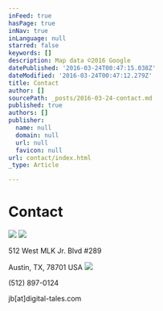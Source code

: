 ```yaml
---
inFeed: true
hasPage: true
inNav: true
inLanguage: null
starred: false
keywords: []
description: Map data ©2016 Google
datePublished: '2016-03-24T00:47:15.038Z'
dateModified: '2016-03-24T00:47:12.279Z'
title: Contact
author: []
sourcePath: _posts/2016-03-24-contact.md
published: true
authors: []
publisher:
  name: null
  domain: null
  url: null
  favicon: null
url: contact/index.html
_type: Article

---
```

# Contact
![](https://the-grid-user-content.s3-us-west-2.amazonaws.com/b64db3b8-be04-45d8-bb0c-d9b2f76f4851.jpg)
![](https://s3-us-west-2.amazonaws.com/the-grid-img/p/dd201b853f0974aba5c77da455c2ce1ed301926c.png)

512 West MLK Jr. Blvd \#289

Austin, TX, 78701 USA
![](https://the-grid-user-content.s3-us-west-2.amazonaws.com/30e1daab-ba92-46db-bac6-5acbff5f0138.png)

(512) 897-0124

jb\[at\]digital-tales.com